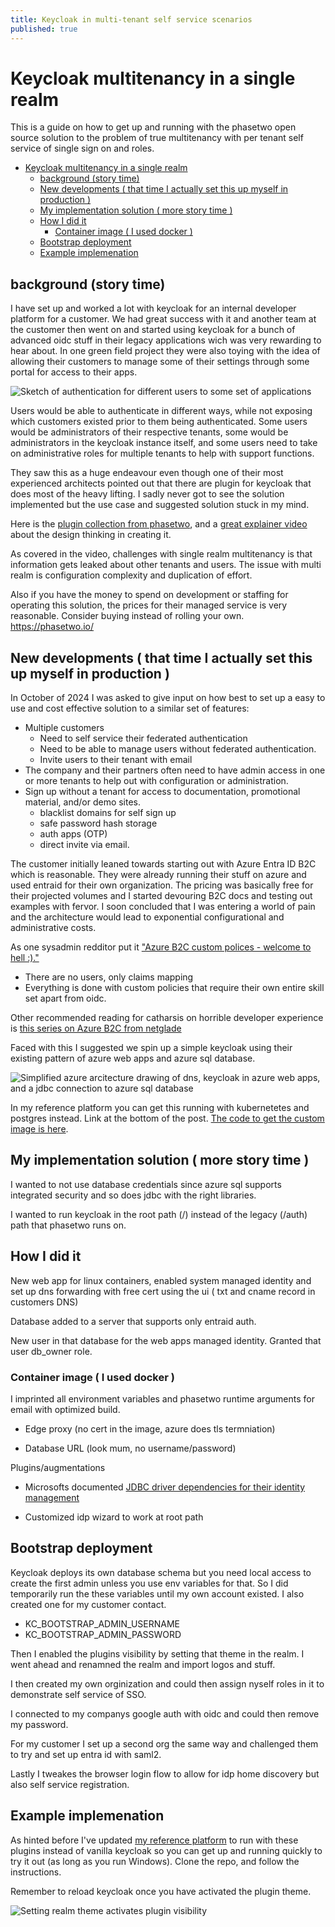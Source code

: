 ```yaml
---
title: Keycloak in multi-tenant self service scenarios
published: true
---
```


# Keycloak multitenancy in a single realm

This is a guide on how to get up and running with the phasetwo open source solution to the problem of true multitenancy with per tenant self service of single sign on and roles.


- [Keycloak multitenancy in a single realm](#keycloak-multitenancy-in-a-single-realm)
  - [background (story time)](#background-story-time)
  - [New developments ( that time I actually set this up myself in production )](#new-developments--that-time-i-actually-set-this-up-myself-in-production-)
  - [My implementation solution ( more story time )](#my-implementation-solution--more-story-time-)
  - [How I did it](#how-i-did-it)
    - [Container image ( I used docker )](#container-image--i-used-docker-)
  - [Bootstrap deployment](#bootstrap-deployment)
  - [Example implemenation](#example-implemenation)




## background (story time)

I have set up and worked a lot with keycloak for an internal developer platform for a customer. We had great success with it and another team at the customer then went on and started using keycloak for a bunch of advanced oidc stuff in their legacy applications wich was very rewarding to hear about. In one green field project they were also toying with the idea of allowing their customers to manage some of their settings through some portal for access to their apps.

![Sketch of authentication for different users to some set of applications](../assets/2024-11-04-img1-keycloak-tenants-users.png)

Users would be able to authenticate in different ways, while not exposing which customers existed prior to them being authenticated. Some users would be administrators of their respective tenants, some would be administrators in the keycloak instance itself, and some users need to take on administrative roles for multiple tenants to help with support functions.

They saw this as a huge endeavour even though one of their most experienced architects pointed out that there are plugin for keycloak that does most of the heavy lifting. I sadly never got to see the solution implemented but the use case and suggested solution stuck in my mind.

Here is the [plugin collection from phasetwo](https://github.com/p2-inc/keycloak-orgs), and a [great explainer video](https://www.youtube.com/watch?v=DNq51wWw3F4) about the design thinking in creating it.

As covered in the video, challenges with single realm multitenancy is that information gets leaked about other tenants and users. The issue with multi realm is configuration complexity and duplication of effort.

Also if you have the money to spend on development or staffing for operating this solution, the prices for their managed service is very reasonable. Consider buying instead of rolling your own. https://phasetwo.io/

## New developments ( that time I actually set this up myself in production )

In October of 2024 I was asked to give input on how best to set up a easy to use and cost effective solution to a similar set of features:

- Multiple customers
  - Need to self service their federated authentication
  - Need to be able to manage users without federated authentication.
  - Invite users to their tenant with email
- The company and their partners often need to have admin access in one or more tenants to help out with configuration or administration.
- Sign up without a tenant for access to documentation, promotional material, and/or demo sites.
  - blacklist domains for self sign up
  - safe password hash storage
  - auth apps (OTP)
  - direct invite via email.

The customer initially leaned towards starting out with Azure Entra ID B2C which is reasonable. They were already running their stuff on azure and used entraid for their own organization. The pricing was basically free for their projected volumes and I started devouring B2C docs and testing out examples with fervor. I soon concluded that I was entering a world of pain and the architecture would lead to exponential configurational and administrative costs.

As one sysadmin redditor put it ["Azure B2C custom polices - welcome to hell :)."](https://www.reddit.com/r/sysadmin/comments/10l1i9v/azure_ad_b2c_custom_policy_problem/j5uxnd1/)

- There are no users, only claims mapping
- Everything is done with custom policies that require their own entire skill set apart from oidc.

Other recommended reading for catharsis on horrible developer experience is [this series on Azure B2C from netglade](https://www.netglade.cz/en/blog/azure-active-directory-b2c-developer-experience)

Faced with this I suggested we spin up a simple keycloak using their existing pattern of azure web apps and azure sql database.

![Simplified azure arcitecture drawing of dns, keycloak in azure web apps, and a jdbc connection to azure sql database](../assets/2024-11-04-img2-azure-architecture.png)

In my reference platform you can get this running with kubernetetes and postgres instead. Link at the bottom of the post. [The code to get the custom image is here](https://github.com/QuadmanSWE/ds-ref-platform/tree/main/multitenant-keycloak).

## My implementation solution ( more story time )

I wanted to not use database credentials since azure sql supports integrated security and so does jdbc with the right libraries.

I wanted to run keycloak in the root path (/) instead of the legacy (/auth) path that phasetwo runs on.

## How I did it

New web app for linux containers, enabled system managed identity and set up dns forwarding with free cert using the ui ( txt and cname record in customers DNS)

Database added to a server that supports only entraid auth.

New user in that database for the web apps managed identity. Granted that user db_owner role.


### Container image ( I used docker )

I imprinted all environment variables and phasetwo runtime arguments for email with optimized build.

- Edge proxy (no cert in the image, azure does tls termniation)

- Database URL (look mum, no username/password)

Plugins/augmentations

- Microsofts documented [JDBC driver dependencies for their identity management]([koreui](https://learn.microsoft.com/en-us/sql/connect/jdbc/connecting-using-azure-active-directory-authentication?view=sql-server-ver16#client-setup-requirements))

- Customized idp wizard to work at root path

## Bootstrap deployment

Keycloak deploys its own database schema but you need local access to create the first admin unless you use env variables for that. So I did temporarily run the these variables until my own account existed. I also created one for my customer contact.

- KC_BOOTSTRAP_ADMIN_USERNAME
- KC_BOOTSTRAP_ADMIN_PASSWORD

Then I enabled the plugins visibility by setting that theme in the realm. I went ahead and renamned the realm and import logos and stuff.

I then created my own orginization and could then assign nyself roles in it to demonstrate self service of SSO.

I connected to my companys google auth with oidc and could then remove my password.

For my customer I set up a second org the same way and challenged them to try and set up entra id with saml2.

Lastly I tweakes the browser login flow to allow for idp home discovery but also self service registration.

## Example implemenation

As hinted before I've updated [my reference platform](https://github.com/QuadmanSWE/ds-ref-platform) to run with these plugins instead of vanilla keycloak so you can get up and running quickly to try it out (as long as you run Windows). Clone the repo, and follow the instructions.

Remember to reload keycloak once you have activated the plugin theme.

![Setting realm theme activates plugin visibility](../assets/2024-11-04-img3-realm-themes.png)

